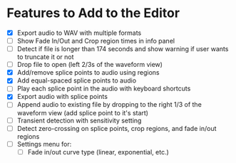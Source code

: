 # Features to Add to the Editor

- [x] Export audio to WAV with multiple formats
- [ ] Show Fade In/Out and Crop region times in info panel
- [ ] Detect if file is longer than 174 seconds and show warning if user wants to truncate it or not
- [ ] Drop file to open (left 2/3s of the waveform view)
- [x] Add/remove splice points to audio using regions
- [x] Add equal-spaced splice points to audio
- [ ] Play each splice point in the audio with keyboard shortcuts
- [x] Export audio with splice points
- [ ] Append audio to existing file by dropping to the right 1/3 of the waveform view (add splice point to it's start)
- [ ] Transient detection with sensitivity setting
- [ ] Detect zero-crossing on splice points, crop regions, and fade in/out regions
- [ ] Settings menu for:
  - [ ]  Fade in/out curve type (linear, exponential, etc.)
